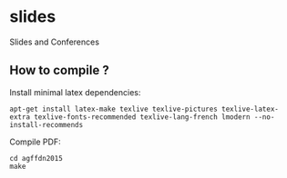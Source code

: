 # slides
Slides and Conferences

## How to compile ?

Install minimal latex dependencies: 

```shell
apt-get install latex-make texlive texlive-pictures texlive-latex-extra texlive-fonts-recommended texlive-lang-french lmodern --no-install-recommends
```

Compile PDF:

```shell
cd agffdn2015 
make
```
